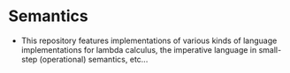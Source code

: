 # Semantics

- This repository features implementations of various kinds of language implementations for lambda calculus, the imperative language in small-step (operational) semantics, etc...
